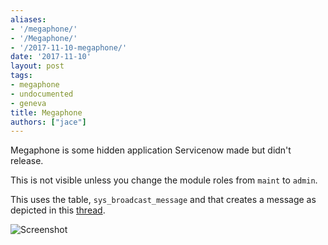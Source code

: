 ```yaml
---
aliases:
- '/megaphone/'
- '/Megaphone/'
- '/2017-11-10-megaphone/'
date: '2017-11-10'
layout: post
tags:
- megaphone
- undocumented
- geneva
title: Megaphone
authors: ["jace"]
---
```


Megaphone is some hidden application Servicenow made but didn't release.

This is not visible unless you change the module roles from `maint` to
`admin`.

This uses the table, `sys_broadcast_message` and that creates a message
as depicted in this
[thread](https://community.servicenow.com/message/1193491#1193491).

![Screenshot](/uploads/megaphone-screenshot.png)
